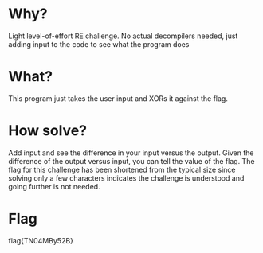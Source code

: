 # Why?
Light level-of-effort RE challenge. No actual decompilers needed, just adding input to the code
to see what the program does

# What?
This program just takes the user input and XORs it against the flag. 

# How solve?
Add input and see the difference in your input versus the output.
Given the difference of the output versus input, you can tell the value of the flag.
The flag for this challenge has been shortened from the typical size since solving
only a few characters indicates the challenge is understood and going further is not
needed.

# Flag
flag{TN04MBy52B}
